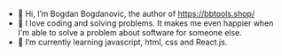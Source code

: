 - 👋 Hi, I’m Bogdan Bogdanovic, the author of https://bbtools.shop/
- 👀 I love coding and solving problems. It makes me even happier when I'm able to solve a problem about software for someone else.
- 🌱 I’m currently learning javascript, html, css and React.js.

<!---
bbtools-ps/bbtools-ps is a ✨ special ✨ repository because its `README.md` (this file) appears on your GitHub profile.
You can click the Preview link to take a look at your changes.
--->
